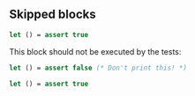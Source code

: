## Skipped blocks

```ocaml
let () = assert true
```

This block should not be executed by the tests:
```ocaml skip
let () = assert false (* Don't print this! *)
```

```ocaml
let () = assert true
```
